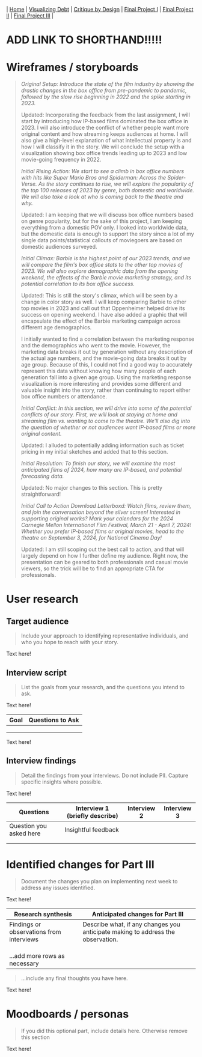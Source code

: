 | [Home](https://kcufford.github.io/portfolio/) | [Visualizing Debt](visualizing-government-debt) | [Critique by Design](critique-by-design) | [Final Project I](final-project-part-one) | [Final Project II](final-project-part-two) | [Final Project III](final-project-part-three) |

# ADD LINK TO SHORTHAND!!!!!
# Wireframes / storyboards
> 
>*Original Setup: Introduce the state of the film industry by showing the drastic changes in the box office from pre-pandemic to pandemic, followed by the slow rise beginning in 2022 and the spike starting in 2023.*
> 
> Updated: Incorporating the feedback from the last assignment, I will start by introducing how IP-based films dominated the box office in 2023. I will also introduce the conflict of whether people want more original content and how streaming keeps audiences at home. I will also give a high-level explanation of what intellectual property is and how I will classify it in the story. We will conclude the setup with a visualization showing box office trends leading up to 2023 and low movie-going frequency in 2022.
> 
> *Initial Rising Action: We start to see a climb in box office numbers with hits like Super Mario Bros and Spiderman: Across the Spider-Verse. As the story continues to rise, we will explore the popularity of the top 100 releases of 2023 by genre, both domestic and worldwide. We will also take a look at who is coming back to the theatre and why.*
> 
> Updated: I am keeping that we will discuss box office numbers based on genre popularity, but for the sake of this project, I am keeping everything from a domestic POV only. I looked into worldwide data, but the domestic data is enough to support the story since a lot of my single data points/statistical callouts of moviegoers are based on domestic audiences surveyed.
> 
> *Initial Climax:  Barbie is the highest point of our 2023 trends, and we will compare the film's box office stats to the other top movies of 2023. We will also explore demographic data from the opening weekend, the effects of the Barbie movie marketing strategy, and its potential correlation to its box office success.*
> 
> Updated:  This is still the story's climax, which will be seen by a change in color story as well. I will keep comparing Barbie to other top movies in 2023 and call out that Oppenheimer helped drive its success on opening weekend.
> I have also added a graphic that will encapsulate the effect of the Barbie marketing campaign across different age demographics.
>
> I initially wanted to find a correlation between the marketing response and the demographics who went to the movie. However, the marketing data breaks it out by generation without any description of the actual age numbers, and the movie-going data breaks it out by age group. Because of this, I could not find a good way to accurately represent this data without knowing how many people of each generation fall into a given age group. Using the marketing response visualization is more interesting and provides some different and valuable insight into the story, rather than continuing to report either box office numbers or attendance. 
> 
> *Initial Conflict: In this section, we will drive into some of the potential conflicts of our story. First, we will look at staying at home and streaming film vs. wanting to come to the theatre. We'll also dig into the question of whether or not audiences want IP-based films or more original content.*
> 
> Updated: I alluded to potentially adding information such as ticket pricing in my initial sketches and added that to this section.
>
> *Initial Resolution: To finish our story, we will examine the most anticipated films of 2024, how many are IP-based, and potential forecasting data.*
> 
> Updated: No major changes to this section. This is pretty straightforward!
>
> *Initial Call to Action
> Download Letterboxd: Watch films, review them, and join the conversation beyond the silver screen!
> Interested in supporting original works? Mark your calendars for the 2024 Carnegie Mellon International Film Festival, March 21 - April 7, 2024!
> Whether you prefer IP-based films or original movies, head to the theatre on September 3, 2024, for National Cinema Day!*
> 
> Updated: I am still scoping out the best call to action, and that will largely depend on how I further define my audience. Right now, the presentation can be geared to both professionals and casual movie viewers, so the trick will be to find an appropriate CTA for professionals.

# User research 

## Target audience
> Include your approach to identifying representative individuals, and who you hope to reach with your story. 

Text here!

## Interview script
> List the goals from your research, and the questions you intend to ask. 

Text here!

| Goal | Questions to Ask |
|------|------------------|
|      |                  |
|      |                  |
|      |                  |


Text here!

## Interview findings
> Detail the findings from your interviews.  Do not include PII.  Capture specific insights where possible.

Text here!

| Questions               | Interview 1 (briefly describe) | Interview 2 | Interview 3 |
|-------------------------|--------------------------------|-------------|-------------|
| Question you asked here | Insightful feedback            |             |             |
|                         |                                |             |             |
|                         |                                |             |             |


# Identified changes for Part III
> Document the changes you plan on implementing next week to address any issues identified.  

Text here!

| Research synthesis                       | Anticipated changes for Part III                                                |
|------------------------------------------|---------------------------------------------------------------------------------|
| Findings or observations from interviews | Describe what, if any changes you anticipate making to address the observation. |
|                                          |                                                                                 |
|                                          |                                                                                 |
|                                          |                                                                                 |
| ...add more rows as necessary            |                                                                                 |

> ...include any final thoughts you have here. 

Text here!

# Moodboards / personas
> If you did this optional part, include details here.  Otherwise remove this section

Text here!

